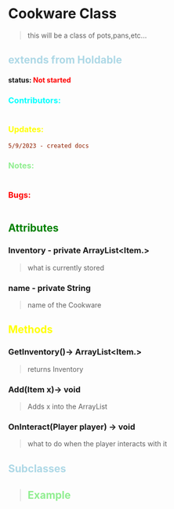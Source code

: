 # Cookware Class 
> this will be a class of pots,pans,etc...
##  <span style="color:lightblue;">extends from Holdable</span>
#### status: <span style="color:red;">Not started</span>
### <span style="color:cyan;">Contributors:</span>
<!--put your names here between the ``` if you worked on it, and put what you did-->
```diff
```
### <span style="color:yellow;">Updates:</span>
```diff
5/9/2023 - created docs
```
### <span style="color:lightgreen;">Notes:</span>
```diff

```
### <span style="color:red;">Bugs:</span>
```diff
```
## <span style="color:green;">Attributes</span>

### **Inventory** - private ArrayList<Item.>
> what is currently stored

### **name** - private String
> name of the Cookware

## <span style="color:yellow;">Methods</span>

### **GetInventory()**-> ArrayList<Item.>
>returns Inventory 

### **Add(Item x)**-> void
>Adds x into the ArrayList

### **OnInteract(Player player)** -> void
>what to do when the player interacts with it

## <span style="color:lightblue;">Subclasses</span>
> ## <span style="color:lightgreen;">Example</span>   
```java
```
